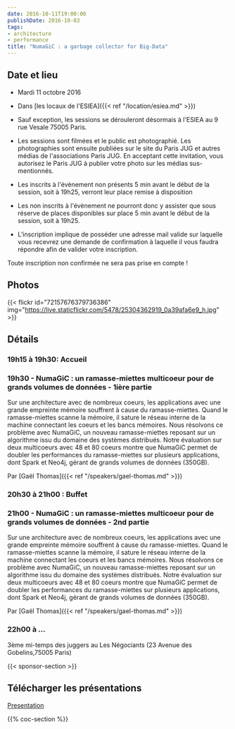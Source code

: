 ```yaml
---
date: 2016-10-11T19:00:00
publishDate: 2016-10-03
tags:
- architecture
- performance
title: "NumaGiC : a garbage collector for Big-Data"
---
```


## Date et lieu

- Mardi 11 octobre 2016
- Dans [les locaux de l'ESIEA]({{< ref "/location/esiea.md" >}})

- Sauf exception, les sessions se dérouleront désormais à l'ESIEA au 9 rue Vesale 75005 Paris.
- Les sessions sont filmées et le public est photographié. Les photographies sont ensuite publiées sur le site du Paris JUG et autres médias de l'associations Paris JUG. En acceptant cette invitation, vous autorisez le Paris JUG à publier votre photo sur les médias sus-mentionnés.
- Les inscrits à l'évènement non présents 5 min avant le début de la session, soit à 19h25, verront leur place remise à disposition
- Les non inscrits à l'évènement ne pourront donc y assister que sous réserve de places disponibles sur place 5 min avant le début de la session, soit à 19h25.
- L’inscription implique de posséder une adresse mail valide sur laquelle vous recevrez une demande de confirmation à laquelle il vous faudra répondre afin de valider votre inscription.

Toute inscription non confirmée ne sera pas prise en compte !


## Photos

{{< flickr id="72157676379736386" img="https://live.staticflickr.com/5478/25304362919_0a39afa6e9_h.jpg" >}}


## Détails

### 19h15 à 19h30: Accueil

### 19h30 - NumaGiC : un ramasse-miettes multicoeur pour de grands volumes de données - 1ière partie

Sur une architecture avec de nombreux coeurs, les applications avec une grande empreinte mémoire souffrent à cause du ramasse-miettes. Quand le ramasse-miettes scanne la mémoire, il sature le réseau interne de la machine connectant les coeurs et les bancs mémoires. Nous résolvons ce problème avec NumaGiC, un nouveau ramasse-miettes reposant sur un algorithme issu du domaine des systèmes distribués. Notre évaluation sur deux multicoeurs avec 48 et 80 coeurs montre que NumaGiC permet de doubler les performances du ramasse-miettes sur plusieurs applications, dont Spark et Neo4j, gérant de grands volumes de données (350GB).

Par [Gaël Thomas]({{< ref "/speakers/gael-thomas.md" >}})

### 20h30 à 21h00 : Buffet


### 21h00 - NumaGiC : un ramasse-miettes multicoeur pour de grands volumes de données - 2nd partie

Sur une architecture avec de nombreux coeurs, les applications avec une grande empreinte mémoire souffrent à cause du ramasse-miettes. Quand le ramasse-miettes scanne la mémoire, il sature le réseau interne de la machine connectant les coeurs et les bancs mémoires. Nous résolvons ce problème avec NumaGiC, un nouveau ramasse-miettes reposant sur un algorithme issu du domaine des systèmes distribués. Notre évaluation sur deux multicoeurs avec 48 et 80 coeurs montre que NumaGiC permet de doubler les performances du ramasse-miettes sur plusieurs applications, dont Spark et Neo4j, gérant de grands volumes de données (350GB).

Par [Gaël Thomas]({{< ref "/speakers/gael-thomas.md" >}})

### 22h00 à ...

3ème mi-temps des juggers au Les Négociants (23 Avenue des Gobelins,75005 Paris)

{{< sponsor-section >}}

## Télécharger les présentations

[Presentation](pres-numa-gc.pdf)

{{% coc-section %}}
